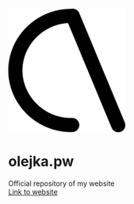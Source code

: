 <!--![Olejka logo](/assets/icons/favicon.svg =250x)-->
<img src="/assets/icons/favicon.svg" height=250px><br>
# olejka.pw
 Official repository of my website  
 [Link to website](https://olejka.pw/)

